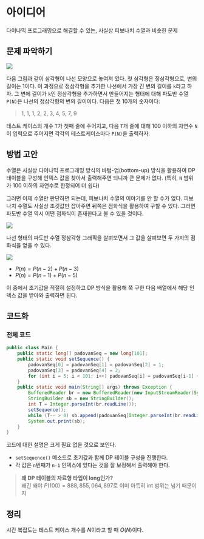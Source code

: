 # 아이디어
다이나믹 프로그래밍으로 해결할 수 있는, 사실상 피보나치 수열과 비슷한 문제

## 문제 파악하기
![](https://velog.velcdn.com/images/aoi-aoba/post/4baefd89-66dc-49f3-96f7-539e3d419cb2/image.png)

다음 그림과 같이 삼각형이 나선 모양으로 놓여져 있다. 첫 삼각형은 정삼각형으로, 변의 길이는 1이다. 이 과정으로 정삼각형을 추가한 나선에서 가장 긴 변의 길이를 `k`라고 하자. 그 변에 길이가 `k`인 정삼각형을 추가하면서 만들어지는 형태에 대해 파도반 수열 `P(N)`은 나선의 정삼각형의 변의 길이이다. 다음은 첫 10개의 숫자이다:
> 1, 1, 1, 2, 2, 3, 4, 5, 7, 9

테스트 케이스의 개수 `T`가 첫째 줄에 주어지고, 다음 `T`개 줄에 대해 100 이하의 자연수 `N`이 입력으로 주어지면 각각의 테스트케이스마다 `P(N)`을 출력하자.

## 방법 고안
수열은 사실상 다이나믹 프로그래밍 방식의 바텀-업(bottom-up) 방식을 활용하여 DP 테이블을 구성해 인덱스 값을 찾아서 출력해주면 되니까 큰 문제가 없다. (특히, `N` 범위가 100 이하의 자연수로 한정되어 더 쉽다)

그러면 이제 수열만 판단하면 되는데, 피보나치 수열의 이야기를 안 할 수가 없다. 피보나치 수열도 사실상 초깃값만 잡아주면 뒤쪽은 점화식을 활용하여 구할 수 있다. 그러면 파도반 수열 역시 어떤 점화식이 존재한다고 볼 수 있을 것이다.

![](https://velog.velcdn.com/images/aoi-aoba/post/53d8d353-a41e-41fe-beb1-00ab88d01833/image.png)

나선 형태의 파도반 수열 정삼각형 그래픽을 살펴보면서 그 값을 살펴보면 두 가지의 점화식을 얻을 수 있다.

![](https://velog.velcdn.com/images/aoi-aoba/post/b908e69b-354d-46a3-a22c-6e9ba8d46523/image.png)

- $P(n) = P(n-2) + P(n-3)$
- $P(n) = P(n-1) + P(n-5)$

이 중에서 초기값을 적절히 설정하고 DP 방식을 활용해 쭉 구한 다음 배열에서 해당 인덱스 값을 받아와 출력하면 된다.


## 코드화
### 전체 코드
```JAVA
public class Main {
    public static long[] padovanSeq = new long[101];
    public static void setSequence() {
        padovanSeq[0] = padovanSeq[1] = padovanSeq[2] = 1;
        padovanSeq[3] = padovanSeq[4] = 2;
        for (int i = 5; i < 101; i++) padovanSeq[i] = padovanSeq[i-1] + padovanSeq[i-5];
    }
    public static void main(String[] args) throws Exception {
        BufferedReader br = new BufferedReader(new InputStreamReader(System.in));
        StringBuilder sb = new StringBuilder();
        int T = Integer.parseInt(br.readLine());
        setSequence();
        while (T-- > 0) sb.append(padovanSeq[Integer.parseInt(br.readLine())-1]).append("\n");
        System.out.print(sb);
    }
}
```

코드에 대한 설명은 크게 필요 없을 것으로 보인다.
- `setSequence()` 메소드로 초기값과 함께 DP 테이블 구성을 진행한다.
- 각 값은 `n`번째가 `n-1` 인덱스에 있다는 것을 잘 보정해서 출력해야 한다.

> **왜 DP 테이블의 자료형 타입이 long인가?**   
> 왜긴 왜야 $P(100) = 888,855,064,897$로 이미 아득히 int 범위는 넘기 때문이지

## 정리
시간 복잡도는 테스트 케이스 개수를 $N$이라고 할 때 $O(N)$이다.
